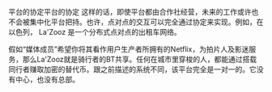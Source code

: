 平台的协定平台的协定这样的话，即使平台都由合作社经营，未来的工作或许也不会被集中化平台把持。也许，点对点的交互可以完全通过协定来实现。例如，在以色列， La'Zooz 是一个分布式点对点的出租车网络。 假如“媒体成员”希望你将其看作用户生产者所拥有的Netflix，为拍片人及影迷服务，那么La'Zooz就是骑行者的BT共享。任何在城市里穿梭的人，都能通过搭载同行者赚取加密的替代币。跟之前描述的系统不同，该平台完全是一对一的。它没有中心，也没有总部。 
